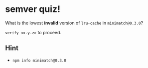 # semver quiz!

What is the lowest **invalid** version of `lru-cache` in `minimatch@0.3.0`?

`verify <x.y.z>` to proceed.

## Hint

* `npm info minimatch@0.3.0`
